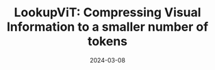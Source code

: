 ---
title: "LookupViT: Compressing Visual Information to a smaller number of tokens"
authors_before: "Rajat Koner, "
authors_after: ", Sujoy Paul, Prateek Jain, Volker Tresp"
award: ""
collection: publications
permalink: /publication/lookupvit
tldr: 'An asyncronous version of attention with sub-quadratic scaling and superior performance.'
date: 2024-03-08
venue: 'ECCV 2024'
preprint: '' 
header: 
  teaser: 'papers/lookupvit/attention.png'
# paper: 'https://arxiv.org/abs/2209.06235'
# code: 'https://github.com/yanndubs/invariant-self-supervised-learning' 
# twitter: "https://twitter.com/yanndubs/status/1597218397150130177"
link: ''
video: ''
categories:
  - Vision
  - Efficiency
  - Selected Papers 
---